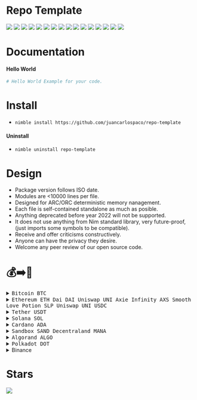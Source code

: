 # Repo Template

![](https://img.shields.io/github/languages/top/juancarlospaco/repo-template?style=for-the-badge)
![](https://img.shields.io/github/stars/juancarlospaco/repo-template?style=for-the-badge)
![](https://img.shields.io/github/languages/code-size/juancarlospaco/repo-template?style=for-the-badge)
![](https://img.shields.io/github/issues-raw/juancarlospaco/repo-template?style=for-the-badge)
![](https://img.shields.io/github/issues-pr-raw/juancarlospaco/repo-template?style=for-the-badge)
![](https://img.shields.io/github/last-commit/juancarlospaco/repo-template?style=for-the-badge)
![](https://img.shields.io/github/languages/count/juancarlospaco/repo-template?style=for-the-badge)
![](https://img.shields.io/github/directory-file-count/juancarlospaco/repo-template?style=for-the-badge)
![](https://img.shields.io/tokei/lines/github/juancarlospaco/repo-template?style=for-the-badge)
![](https://img.shields.io/github/sponsors/juancarlospaco?style=for-the-badge)
![](https://img.shields.io/github/license/juancarlospaco/repo-template?style=for-the-badge)
![](https://img.shields.io/twitter/follow/juancarlospaco?style=for-the-badge)
![](https://img.shields.io/twitch/status/juancarlospaco?style=for-the-badge)
![](https://img.shields.io/github/contributors/juancarlospaco/nodejs?style=for-the-badge)
![](https://img.shields.io/discord/371759389889003530?style=for-the-badge)
![](https://github.com/juancarlospaco/repo-template/workflows/Build/badge.svg?branch=main)


# Documentation

#### Hello World

```nim
# Hello World Example for your code.
```


# Install

- `nimble install https://github.com/juancarlospaco/repo-template`

#### Uninstall

- `nimble uninstall repo-template`


# Design

- Package version follows ISO date.
- Modules are <10000 lines per file.
- Designed for ARC/ORC deterministic memory nanagement.
- Each file is self-contained standalone as much as posible.
- Anything deprecated before year 2022 will not be supported.
- It does not use anything from Nim standard library, very future-proof,
  (just imports some symbols to be compatible).
- Receive and offer criticisms constructively.
- Anyone can have the privacy they desire.
- Welcome any peer review of our open source code.


# 💰➡️🍕

<details>
<summary title="Send Bitcoin"><kbd> Bitcoin BTC </kbd></summary>

**BEP20 Binance Smart Chain Network BSC**
```
0xb78c4cf63274bb22f83481986157d234105ac17e
```
**BTC Bitcoin Network**
```
1Pnf45MgGgY32X4KDNJbutnpx96E4FxqVi
```
**Lightning Network**
```
juancarlospaco@bitrefill.me
```
</details>

<details>
<summary title="Send Ethereum and DAI"><kbd> Ethereum ETH </kbd> <kbd> Dai DAI </kbd> <kbd> Uniswap UNI </kbd> <kbd> Axie Infinity AXS </kbd> <kbd> Smooth Love Potion SLP </kbd> <kbd> Uniswap UNI </kbd> <kbd> USDC </kbd> </summary>

**BEP20 Binance Smart Chain Network BSC**
```
0xb78c4cf63274bb22f83481986157d234105ac17e
```
**ERC20 Ethereum Network**
```
0xb78c4cf63274bb22f83481986157d234105ac17e
```
</details>
<details>
<summary title="Send Tether"><kbd> Tether USDT </kbd></summary>

**BEP20 Binance Smart Chain Network BSC**
```
0xb78c4cf63274bb22f83481986157d234105ac17e
```
**ERC20 Ethereum Network**
```
0xb78c4cf63274bb22f83481986157d234105ac17e
```
**TRC20 Tron Network**
```
TWGft53WgWvH2mnqR8ZUXq1GD8M4gZ4Yfu
```
</details>
<details>
<summary title="Send Solana"><kbd> Solana SOL </kbd></summary>

**BEP20 Binance Smart Chain Network BSC**
```
0xb78c4cf63274bb22f83481986157d234105ac17e
```
**SOL Solana Network**
```
FKaPSd8kTUpH7Q76d77toy1jjPGpZSxR4xbhQHyCMSGq
```
</details>
<details>
<summary title="Send Cardano"><kbd> Cardano ADA </kbd></summary>

**BEP20 Binance Smart Chain Network BSC**
```
0xb78c4cf63274bb22f83481986157d234105ac17e
```
**ADA Cardano Network**
```
DdzFFzCqrht9Y1r4Yx7ouqG9yJNWeXFt69xavLdaeXdu4cQi2yXgNWagzh52o9k9YRh3ussHnBnDrg7v7W2hSXWXfBhbo2ooUKRFMieM
```
</details>
<details>
<summary title="Send Sandbox"><kbd> Sandbox SAND </kbd> <kbd> Decentraland MANA </kbd></summary>

**ERC20 Ethereum Network**
```
0xb78c4cf63274bb22f83481986157d234105ac17e
```
</details>
<details>
<summary title="Send Algorand"><kbd> Algorand ALGO </kbd></summary>

**ALGO Algorand Network**
```
WM54DHVZQIQDVTHMPOH6FEZ4U2AU3OBPGAFTHSCYWMFE7ETKCUUOYAW24Q
```
</details>
<details>
<summary title="Send Polkadot"><kbd> Polkadot DOT </kbd></summary>

**DOT Network**
```
13GdxHQbQA1K6i7Ctf781nQkhQhoVhGgUnrjn9EvcJnYWCEd
```
**BEP20 Binance Smart Chain Network BSC**
```
0xb78c4cf63274bb22f83481986157d234105ac17e
```
</details>
<details>
<summary title="Send via Binance Pay"> Binance </summary>

[https://pay.binance.com/en/checkout/e92e536210fd4f62b426ea7ee65b49c3](https://pay.binance.com/en/checkout/e92e536210fd4f62b426ea7ee65b49c3 "Send via Binance Pay")
</details>


# Stars

![](https://starchart.cc/juancarlospaco/repo-template.svg)
